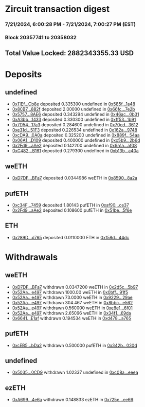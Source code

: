 # Zircuit transaction digest
### 7/21/2024, 6:00:28 PM - 7/21/2024, 7:00:27 PM (EST)
### Block 20357741 to 20358032

## Total Value Locked: 2882343355.33 USD

# Deposits
## undefined
- [0x11Ef...Cb8e](https://etherscan.io/address/0x11Ef44C3e4DA9489b6e3F05362B3E1C37bC6Cb8e) deposited 0.335300 undefined in [0x585f...1a48](https://etherscan.io/tx/0x11Ef44C3e4DA9489b6e3F05362B3E1C37bC6Cb8e)
- [0x80B7...882f](https://etherscan.io/address/0x80B7EDA1Baa2290478205786615F65052c80882f) deposited 2.00000 undefined in [0x66fc...7e2b](https://etherscan.io/tx/0x80B7EDA1Baa2290478205786615F65052c80882f)
- [0x5757...8AE6](https://etherscan.io/address/0x5757554a305086fCBe8F6604Aa4d730E0cb08AE6) deposited 0.343294 undefined in [0x46ac...0b31](https://etherscan.io/tx/0x5757554a305086fCBe8F6604Aa4d730E0cb08AE6)
- [0xA3bb...1433](https://etherscan.io/address/0xA3bb8A5270f244d609F7454ccF6c9Ad358C31433) deposited 0.330300 undefined in [0xff53...1b91](https://etherscan.io/tx/0xA3bb8A5270f244d609F7454ccF6c9Ad358C31433)
- [0x7D54...17a3](https://etherscan.io/address/0x7D54Fa5a7F152449fe457Ce582C7Fb469B4B17a3) deposited 0.284600 undefined in [0x70cd...3612](https://etherscan.io/tx/0x7D54Fa5a7F152449fe457Ce582C7Fb469B4B17a3)
- [0xe31d...51F3](https://etherscan.io/address/0xe31d4D537c48Ddd14F4B5A5ebE3Cc047643551F3) deposited 0.226534 undefined in [0x162a...9748](https://etherscan.io/tx/0xe31d4D537c48Ddd14F4B5A5ebE3Cc047643551F3)
- [0xcDA9...0A0a](https://etherscan.io/address/0xcDA97F0FDE06fFB780f16299cEEE4CB53A220A0a) deposited 0.325200 undefined in [0x889f...54aa](https://etherscan.io/tx/0xcDA97F0FDE06fFB780f16299cEEE4CB53A220A0a)
- [0x06A1...D109](https://etherscan.io/address/0x06A1dE94D9Ec04A4a417879ab85Ade6877aaD109) deposited 0.400000 undefined in [0xc5b9...2b6d](https://etherscan.io/tx/0x06A1dE94D9Ec04A4a417879ab85Ade6877aaD109)
- [0x2Fd9...aAe2](https://etherscan.io/address/0x2Fd92A81075D8A7Dca363592bbCA7B79eDA1aAe2) deposited 0.142200 undefined in [0x9a1a...af08](https://etherscan.io/tx/0x2Fd92A81075D8A7Dca363592bbCA7B79eDA1aAe2)
- [0xC482...B161](https://etherscan.io/address/0xC4821fE242f5337bF067497912d2914c4225B161) deposited 0.279300 undefined in [0xb13b...a40a](https://etherscan.io/tx/0xC4821fE242f5337bF067497912d2914c4225B161)
## weETH
- [0xD7DF...BFa7](https://etherscan.io/address/0xD7DF7E085214743530afF339aFC420c7c720BFa7) deposited 0.0344986 weETH in [0x8590...8a2a](https://etherscan.io/tx/0xD7DF7E085214743530afF339aFC420c7c720BFa7)
## pufETH
- [0xc34F...7459](https://etherscan.io/address/0xc34F6150bf2d3A3814e787E1005d12c2c3517459) deposited 1.80143 pufETH in [0xaf90...ce37](https://etherscan.io/tx/0xc34F6150bf2d3A3814e787E1005d12c2c3517459)
- [0x2Fd9...aAe2](https://etherscan.io/address/0x2Fd92A81075D8A7Dca363592bbCA7B79eDA1aAe2) deposited 0.108600 pufETH in [0x51be...5f6e](https://etherscan.io/tx/0x2Fd92A81075D8A7Dca363592bbCA7B79eDA1aAe2)
## ETH
- [0x289D...d765](https://etherscan.io/address/0x289D04Be2e60E696F07dd1537f35eB04b71ed765) deposited 0.0110000 ETH in [0xf58d...44dc](https://etherscan.io/tx/0x289D04Be2e60E696F07dd1537f35eB04b71ed765)
# Withdrawals
## weETH
- [0xD7DF...BFa7](https://etherscan.io/address/0xD7DF7E085214743530afF339aFC420c7c720BFa7) withdrawn 0.0347200 weETH in [0x2d5c...5b97](https://etherscan.io/tx/0xD7DF7E085214743530afF339aFC420c7c720BFa7)
- [0x52Aa...e497](https://etherscan.io/address/0x52Aa899454998Be5b000Ad077a46Bbe360F4e497) withdrawn 1000.00 weETH in [0x0bff...91f5](https://etherscan.io/tx/0x52Aa899454998Be5b000Ad077a46Bbe360F4e497)
- [0x52Aa...e497](https://etherscan.io/address/0x52Aa899454998Be5b000Ad077a46Bbe360F4e497) withdrawn 73.0000 weETH in [0x9229...29ae](https://etherscan.io/tx/0x52Aa899454998Be5b000Ad077a46Bbe360F4e497)
- [0x52Aa...e497](https://etherscan.io/address/0x52Aa899454998Be5b000Ad077a46Bbe360F4e497) withdrawn 304.467 weETH in [0x8bbc...e562](https://etherscan.io/tx/0x52Aa899454998Be5b000Ad077a46Bbe360F4e497)
- [0x52Aa...e497](https://etherscan.io/address/0x52Aa899454998Be5b000Ad077a46Bbe360F4e497) withdrawn 0.560000 weETH in [0xe8e1...6f01](https://etherscan.io/tx/0x52Aa899454998Be5b000Ad077a46Bbe360F4e497)
- [0x52Aa...e497](https://etherscan.io/address/0x52Aa899454998Be5b000Ad077a46Bbe360F4e497) withdrawn 2.65066 weETH in [0x34f1...69da](https://etherscan.io/tx/0x52Aa899454998Be5b000Ad077a46Bbe360F4e497)
- [0x6641...E1af](https://etherscan.io/address/0x66414977ecF2E6D644652cf49358C7E64dE5E1af) withdrawn 0.194534 weETH in [0xd478...a765](https://etherscan.io/tx/0x66414977ecF2E6D644652cf49358C7E64dE5E1af)
## pufETH
- [0xcEB5...bDa2](https://etherscan.io/address/0xcEB5ceA4fb1f00f4C1F1b95Ee41c1dD4b957bDa2) withdrawn 0.500000 pufETH in [0x342b...030d](https://etherscan.io/tx/0xcEB5ceA4fb1f00f4C1F1b95Ee41c1dD4b957bDa2)
## undefined
- [0x5035...0CD9](https://etherscan.io/address/0x503590E93399b682c1B33c949FabBAB773DD0CD9) withdrawn 1.02337 undefined in [0xc08a...eeea](https://etherscan.io/tx/0x503590E93399b682c1B33c949FabBAB773DD0CD9)
## ezETH
- [0xA699...4e6a](https://etherscan.io/address/0xA6993e8F751aa13268f139d4e112C61F844F4e6a) withdrawn 0.148833 ezETH in [0x725e...ee66](https://etherscan.io/tx/0xA6993e8F751aa13268f139d4e112C61F844F4e6a)
